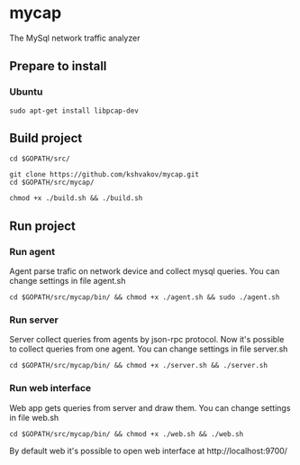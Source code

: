 # mycap
The MySql network traffic analyzer


## Prepare to install

### Ubuntu
```
sudo apt-get install libpcap-dev
```

## Build project
```
cd $GOPATH/src/

git clone https://github.com/kshvakov/mycap.git
cd $GOPATH/src/mycap/

chmod +x ./build.sh && ./build.sh
```

## Run project

### Run agent

Agent parse trafic on network device and collect mysql queries.
You can change settings in file agent.sh

```
cd $GOPATH/src/mycap/bin/ && chmod +x ./agent.sh && sudo ./agent.sh
```

### Run server

Server collect queries from agents by json-rpc protocol.
Now it's possible to collect queries from one agent.
You can change settings in file server.sh
```
cd $GOPATH/src/mycap/bin/ && chmod +x ./server.sh && ./server.sh
```

### Run web interface
Web app gets queries from server and draw them.
You can change settings in file web.sh

```
cd $GOPATH/src/mycap/bin/ && chmod +x ./web.sh && ./web.sh
```

By default web it's possible to open web interface at http://localhost:9700/
